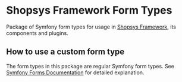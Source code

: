 # Shopsys Framework Form Types
Package of Symfony form types for usage in [Shopsys Framework](https://www.shopsys-framework.com), its components and plugins.

## How to use a custom form type
The form types in this package are regular Symfony form types.
See [Symfony Forms Documentation](https://symfony.com/doc/current/forms.html) for detailed explanation.
